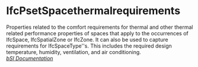IfcPsetSpacethermalrequirements
===============================
Properties related to the comfort requirements for thermal and other thermal
related performance properties of spaces that apply to the occurrences of
IfcSpace, IfcSpatialZone or IfcZone. It can also be used to capture
requirements for IfcSpaceType''s. This includes the required design
temperature, humidity, ventilation, and air conditioning.  
[ _bSI
Documentation_](https://standards.buildingsmart.org/IFC/DEV/IFC4_2/FINAL/HTML/schema/ifcproductextension/pset/pset_spacethermalrequirements.htm)


